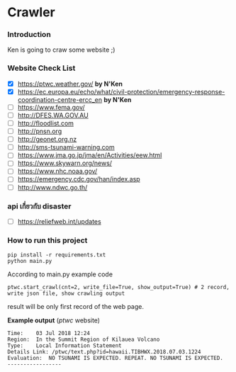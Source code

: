 # Crawler

### Introduction
Ken is going to craw some website ;)

### Website Check List

- [x] https://ptwc.weather.gov/ **by N'Ken**
- [x] https://ec.europa.eu/echo/what/civil-protection/emergency-response-coordination-centre-ercc_en **by N'Ken**
- [ ] https://www.fema.gov/
- [ ] http://DFES.WA.GOV.AU
- [ ] http://floodlist.com
- [ ] http://pnsn.org
- [ ] http://geonet.org.nz
- [ ] http://sms-tsunami-warning.com
- [ ] https://www.jma.go.jp/jma/en/Activities/eew.html
- [ ] https://www.skywarn.org/news/
- [ ] https://www.nhc.noaa.gov/
- [ ] https://emergency.cdc.gov/han/index.asp
- [ ] http://www.ndwc.go.th/

### api เกี่ยวกับ disaster

- [ ] https://reliefweb.int/updates 

### How to run this project
```
pip install -r requirements.txt
python main.py
```
According to main.py example code 
```
ptwc.start_crawl(cnt=2, write_file=True, show_output=True) # 2 record, write json file, show crawling output
```
result will be only first record of the web page.

**Example output** (*ptwc* website)
```
Time:    03 Jul 2018 12:24
Region:  In the Summit Region of Kilauea Volcano
Type:    Local Information Statement
Details Link: /ptwc/text.php?id=hawaii.TIBHWX.2018.07.03.1224
Evaluation:  NO TSUNAMI IS EXPECTED. REPEAT. NO TSUNAMI IS EXPECTED.
-----------------
```